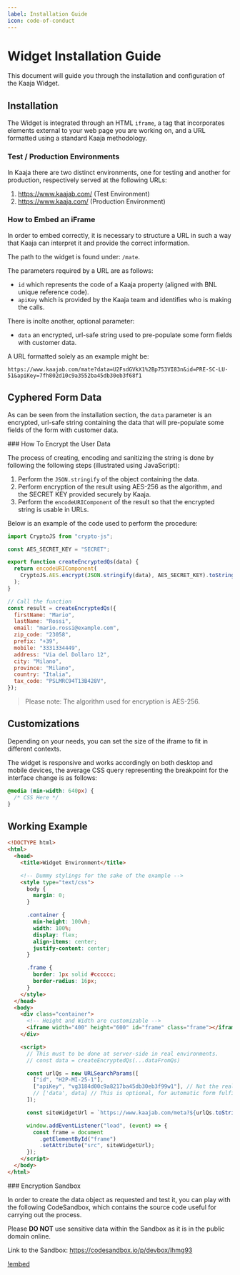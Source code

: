 ```yaml
---
label: Installation Guide
icon: code-of-conduct
---
```


# Widget Installation Guide

This document will guide you through the installation and configuration of the
Kaaja Widget.

## Installation

The Widget is integrated through an HTML `iframe`, a tag that incorporates
elements external to your web page you are working on, and a URL formatted using
a standard Kaaja methodology.

### Test / Production Environments

In Kaaja there are two distinct environments, one for testing and another for
production, respectively served at the following URLs:

1. https://www.kaajab.com/ (Test Environment)
2. https://www.kaaja.com/ (Production Environment)

### How to Embed an iFrame

In order to embed correctly, it is necessary to structure a URL in such a way
that Kaaja can interpret it and provide the correct information.

The path to the widget is found under: `/mate`.

The parameters required by a URL are as follows:

- `id` which represents the code of a Kaaja property (aligned with BNL unique
  reference code).
- `apiKey` which is provided by the Kaaja team and identifies who is making the
  calls.

There is inolte another, optional parameter:

- `data` an encrypted, url-safe string used to pre-populate some form fields
  with customer data.

A URL formatted solely as an example might be:

```
https://www.kaajab.com/mate?data=U2FsdGVkX1%2Bp753VI83n&id=PRE-SC-LU-51&apiKey=7fh802d10c9a3552ba45db30eb3f68f1
```

## Cyphered Form Data

As can be seen from the installation section, the `data` parameter is an
encrypted, url-safe string containing the data that will pre-populate some
fields of the form with customer data.

### How To Encrypt the User Data

The process of creating, encoding and sanitizing the string is done by following
the following steps (illustrated using JavaScript):

1. Perform the `JSON.stringify` of the object containing the data.
2. Perform encryption of the result using AES-256 as the algorithm, and the
   SECRET KEY provided securely by Kaaja.
3. Perform the `encodeURIComponent` of the result so that the encrypted string
   is usable in URLs.

Below is an example of the code used to perform the procedure:

```js
import CryptoJS from "crypto-js";

const AES_SECRET_KEY = "SECRET";

export function createEncryptedQs(data) {
  return encodeURIComponent(
    CryptoJS.AES.encrypt(JSON.stringify(data), AES_SECRET_KEY).toString()
  );
}

// Call the function
const result = createEncryptedQs({
  firstName: "Mario",
  lastName: "Rossi",
  email: "mario.rossi@example.com",
  zip_code: "23058",
  prefix: "+39",
  mobile: "3331334449",
  address: "Via del Dollaro 12",
  city: "Milano",
  province: "Milano",
  country: "Italia",
  tax_code: "PSLMRC94T13B428V",
});
```

> Please note: The algorithm used for encryption is AES-256.

## Customizations

Depending on your needs, you can set the size of the iframe to fit in different
contexts.

The widget is responsive and works accordingly on both desktop and mobile
devices, the average CSS query representing the breakpoint for the interface
change is as follows:

```css
@media (min-width: 640px) {
  /* CSS Here */
}
```

## Working Example

```html
<!DOCTYPE html>
<html>
  <head>
    <title>Widget Environment</title>

    <!-- Dummy stylings for the sake of the example -->
    <style type="text/css">
      body {
        margin: 0;
      }

      .container {
        min-height: 100vh;
        width: 100%;
        display: flex;
        align-items: center;
        justify-content: center;
      }

      .frame {
        border: 1px solid #cccccc;
        border-radius: 16px;
      }
    </style>
  </head>
  <body>
    <div class="container">
      <!-- Height and Width are customizable -->
      <iframe width="400" height="600" id="frame" class="frame"></iframe>
    </div>

    <script>
      // This must to be done at server-side in real environments.
      // const data = createEncryptedQs(...dataFromQs)

      const urlQs = new URLSearchParams([
        ["id", "H2P-MI-25-1"],
        ["apiKey", "vg3184d00c9a8217ba45db30eb3f99w1"], // Not the real API Key.
        // ['data', data] // This is optional, for automatic form fulfill.
      ]);

      const siteWidgetUrl = `https://www.kaajab.com/meta?${urlQs.toString()}`;

      window.addEventListener("load", (event) => {
        const frame = document
          .getElementById("frame")
          .setAttribute("src", siteWidgetUrl);
      });
    </script>
  </body>
</html>
```

### Encryption Sandbox

In order to create the data object as requested and test it, you can play with
the following CodeSandbox, which contains the source code useful for carrying
out the process.

Please **DO NOT** use sensitive data within the Sandbox as it is in the public
domain online.

Link to the Sandbox: https://codesandbox.io/p/devbox/lhmg93

[!embed](https://codesandbox.io/p/devbox/lhmg93?file=%2Fsrc%2Findex.ts)
